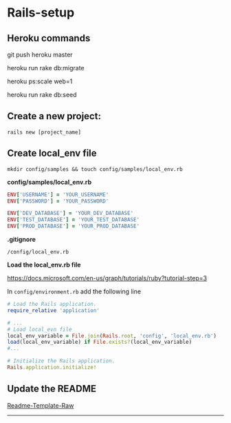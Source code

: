 # Rails-setup

## Heroku commands

git push heroku master

heroku run rake db:migrate

heroku ps:scale web=1

heroku run rake db:seed



## Create a new project:

```
rails new [project_name]
```

## Create local_env file

```
mkdir config/samples && touch config/samples/local_env.rb
```

**config/samples/local_env.rb**
```ruby
ENV['USERNAME'] = 'YOUR_USERNAME'
ENV['PASSWORD'] = 'YOUR_PASSWORD'

ENV['DEV_DATABASE'] = 'YOUR_DEV_DATABASE'
ENV['TEST_DATABASE'] = 'YOUR_TEST_DATABASE'
ENV['PROD_DATABASE'] = 'YOUR_PROD_DATABASE'
```

**.gitignore**

```
/config/local_env.rb
```

**Load the local_env.rb file**

https://docs.microsoft.com/en-us/graph/tutorials/ruby?tutorial-step=3

In `config/environment.rb` add the following line 

```ruby
# Load the Rails application.
require_relative 'application'

# ...
# Load local_evn file
local_env_variable = File.join(Rails.root, 'config', 'local_env.rb')
load(local_env_variable) if File.exists?(local_env_variable)
#...

# Initialize the Rails application.
Rails.application.initialize!

```

## Update the README

[Readme-Template-Raw](https://raw.githubusercontent.com/PrelipceanAlexandru/GitBook-public/master/Rails/Readme-Template.md)

---

